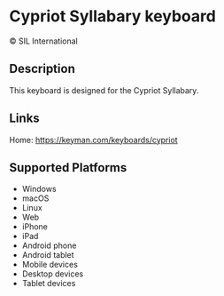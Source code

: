 Cypriot Syllabary keyboard
==============

© SIL International

Description
-----------

This keyboard is designed for the Cypriot Syllabary.

Links
-----

Home: https://keyman.com/keyboards/cypriot

Supported Platforms
-------------------
 * Windows
 * macOS
 * Linux
 * Web
 * iPhone
 * iPad
 * Android phone
 * Android tablet
 * Mobile devices
 * Desktop devices
 * Tablet devices


